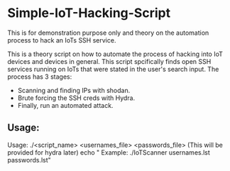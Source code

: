 # Simple-IoT-Hacking-Script
This is for demonstration purpose only and theory on the automation process to hack an IoTs SSH service.

This is a theory script on how to automate the process of hacking into IoT devices and devices in general.
This script spcifically finds open SSH services running on IoTs that were stated in the user's search input.
The process has 3 stages:
* Scanning and finding IPs with shodan. 
* Brute forcing the SSH creds with Hydra.
* Finally, run an automated attack.

## Usage:
Usage: ./<script_name> <usernames_file> <passwords_file> (This will be provided for hydra later)
    echo "    Example: ./IoTScanner usernames.lst passwords.lst"
